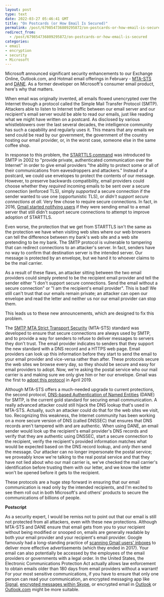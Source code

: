 ```yaml
---
layout: post
type: text
date: 2022-03-27 05:46:41 GMT
title: "On Postcards (or How Email Is Secured)"
permalink: /post/679854736809295872/on-postcards-or-how-email-is-secured
redirect_from: 
  - /post/679854736809295872/on-postcards-or-how-email-is-secured
categories:
- email
- encryption
- security
- Microsoft
---
```

<p>Microsoft announced significant security enhancements to our Exchange Online, Outlook.com, and Hotmail email offerings in February - <a href="https://techcommunity.microsoft.com/t5/exchange-team-blog/introducing-mta-sts-for-exchange-online/ba-p/3106386">MTA-STS</a> and <a href="https://techcommunity.microsoft.com/t5/exchange-team-blog/releasing-outbound-smtp-dane-with-dnssec/ba-p/3100920">DANE</a>. As a former developer on Microsoft's consumer email product, here's why that matters.</p>

<p>When email was originally invented, all emails flowed unencrypted over the Internet through a protocol called the Simple Mail Transfer Protocol (SMTP). Attackers able to listen to Internet traffic between our email server and our recipient's email server would be able to read our emails, just like reading what we might have written on a postcard. As disclosed by various whistleblowers over the last several decades, the intelligence community has such a capability and regularly uses it. This means that any emails we send could be read by our government, the government of the country hosting our email provider, or, in the worst case, someone else in the same coffee shop.</p>

<p>In response to this problem, the <a href="https://www.ietf.org/rfc/rfc3207.txt">STARTTLS command</a> was introduced to SMTP in 2002 to "provide private, authenticated communication over the Internet" in order to give email providers "the ability to protect some or all of their communications from eavesdroppers and attackers." Instead of a postcard, we could use envelopes to protect the contents of our message. However, to preserve backwards compatibility, email providers could choose whether they <i>required</i> incoming emails to be sent over a secure connection (enforced TLS), simply <i>supported</i> a secure connection if the sender wanted to use one (opportunistic TLS), or <i>didn't support secure connections at all</i>. Very few chose to require secure connections. In fact, in 2016, <a href="https://blog.google/products/gmail/making-email-safer-for-you-posted-by/">Gmail started notifying users</a> if they were sending email to a email server that still didn't support secure connections to attempt to improve adoption of STARTTLS.</p>

<p>Even worse, the protection that we get from STARTTLS isn't the same as the protection we have when visiting web sites where our web browsers can tell the difference between my bank's web site and a web site pretending to be my bank. The SMTP protocol is vulnerable to tampering that can redirect connections to an attacker's server. In fact, senders have no way to confirm that destination server is the intended server. Our message is protected by an envelope, but we hand it to whoever claims to be the mail carrier.</p>

<p>As a result of these flaws, an attacker sitting between the two email providers could simply pretend to be the recipient email provider and tell the sender either "I don't support secure connections. Send the email without a secure connection" or "I am the recipient's email provider". This is bad! We still can't trust that our emails remain private; an attacker can open our envelope and read the letter and neither us nor our email provider can stop them.</p>

<p>This leads us to these new announcements, which are designed to fix this problem.</p>

<p>The <a href="https://datatracker.ietf.org/doc/html/rfc8461">SMTP MTA Strict Transport Security</a> (MTA-STS) standard was developed to ensure that secure connections are always used by SMTP, and to provide a way for senders to refuse to deliver messages to servers they don't trust. The email provider indicates to senders that they support the new standard with a DNS record and a HTTPS web page. Email providers can look up this information before they start to send the email to your email provider and vice-versa rather than after. These protocols secure the web sites we browse every day, so they should be secure and easy for email providers to adopt. Now, we're asking the postal service who our mail carrier is and making sure we only give him or her our envelope. Gmail was the first to <a href="https://security.googleblog.com/2019/04/gmail-making-email-more-secure-with-mta.html">adopt this protocol</a> in April 2019.</p>

<p>Although MTA-STS offers a much-needed upgrade to current protections, the second protocol, <a href="https://tools.ietf.org/html/rfc7672">DNS-based Authentication of Named Entities</a> (DANE) for SMTP, is the current gold standard for securing email communication. A really advanced attacker could still hijack the DNS lookup that's used in MTA-STS. Actually, such an attacker could do that for the web sites we visit, too. Recognizing this weakness, the Internet community has been working on a more secure version of DNS (called DNSSEC) that ensures that DNS records aren't tampered with and are authentic. When using DANE, an email sender would look up the recipient's email provider's DNS records and verify that they are authentic using DNSSEC, start a secure connection to the recipient, verify the recipient's provided information matches what would be expected based on the DNS record lookup, and <i>only then</i> send the message. Our attacker can no longer impersonate the postal service; we proveably know we're talking to the real postal service and that they have not lied about who our mail carrier is, we've checked the mail carrier's identification before trusting them with our letter, and we know the letter won't be opened before it gets to the recipient.</p>

<p>These protocols are a huge step forward in ensuring that our email communication is read only by the intended recipients, and I'm excited to see them roll out in both Microsoft's and others' products to secure the communications of billions of people.</p>

<p><strong>Postscript</strong></p>
<p>As a security expert, I would be remiss not to point out that our email is still not protected from all attackers, even with these new protections. Although MTA-STS and DANE ensure that email gets from you to your recipient without being modified or snooped on, emails are generally readable by both your email provider and your recipient's email provider. Google famously had a long-standing practice of <a href="https://www.theverge.com/2017/6/23/15862492/google-gmail-advertising-targeting-privacy-cloud-business">scanning Gmail users' inboxes</a> to deliver more effective advertisements (which they ended in 2017). Your email can also potentially be accessed by the employees of the email providers or governments with a legal order. In the United States, the Electronic Communications Protection Act actually allows law enforcement to obtain emails older than 180 days from email providers without a warrant! For your most sensitive communications, if you have to ensure that only one person can read your communication, an encrypted messaging app like <a href="https://signal.org/en/">Signal</a>, <a href="https://go.skype.com/privateconversations">encrypted messages within Skype</a>, or encrypted email in <a href="https://support.microsoft.com/en-us/office/encrypt-email-messages-373339cb-bf1a-4509-b296-802a39d801dc">Outlook</a> or <a href="https://support.microsoft.com/en-us/office/learn-about-encrypted-messages-in-outlook-com-3521aa01-77e3-4cfd-8a13-299eb60b1957">Outlook.com</a> might be more suitable.</p>